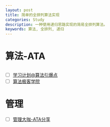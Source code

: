 ```yaml
---
layout: post
title: 简单的全排列算法实现
categories: Study
description: 一种使用递归思路实现的简易全排列算法。
keywords: 算法, 全排列, 递归
---
```


# 算法-ATA
##
- [ ] [学习计划@算法引爆点](https://xue.alibaba-inc.com/trs/plan/planDetail.htm?spm=a1z39.8650609.0.0.5c754aa5x1ZEmV&planUid=f78562b3-de44-4d7b-8622-85e7a7a0cdc6)
- [ ] [算法极客学院](https://www.atatech.org/edu/geek/?p=3)

# 管理
- [ ] [管理大咖-ATA分享](https://xue.alibaba-inc.com/trs/detail.htm?src=email&trainId=fba1833d-0d7b-42a9-9fbc-c1b856e8d46c)
